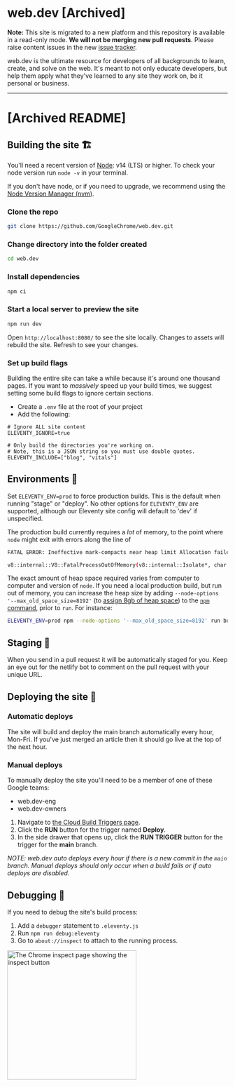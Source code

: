 # web.dev [Archived]

**Note:** This site is migrated to a new platform and this repository is available in a read-only mode. **We will not be merging new pull requests**. Please raise content issues in the new [issue tracker](https://issuetracker.google.com/issues/new?component=1400680&pli=1&template=1857359).

web.dev is the ultimate resource for developers of all backgrounds to learn,
create, and solve on the web. It's meant to not only educate developers, but
help them apply what they've learned to any site they work on, be it personal or
business.

-----
# [Archived README]

## Building the site 🏗

You'll need a recent version of [Node](https://nodejs.org/): v14 (LTS) or higher.
To check your node version run `node -v` in your terminal.

If you don't have node, or if you need to upgrade, we recommend using the [Node
Version Manager (nvm)](https://github.com/nvm-sh/nvm).

### Clone the repo

```bash
git clone https://github.com/GoogleChrome/web.dev.git
```

### Change directory into the folder created

```bash
cd web.dev
```

### Install dependencies

```bash
npm ci
```

### Start a local server to preview the site

```bash
npm run dev
```

Open `http://localhost:8080/` to see the site locally. Changes to assets will
rebuild the site. Refresh to see your changes.

### Set up build flags

Building the entire site can take a while because it's around one thousand pages.
If you want to _massively_ speed up your build times, we suggest setting some
build flags to ignore certain sections.

- Create a `.env` file at the root of your project
- Add the following:

```text
# Ignore ALL site content
ELEVENTY_IGNORE=true

# Only build the directories you're working on.
# Note, this is a JSON string so you must use double quotes.
ELEVENTY_INCLUDE=["blog", "vitals"]
```

## Environments 🌳

Set `ELEVENTY_ENV=prod` to force production builds. This is the default when
running "stage" or "deploy". No other options for `ELEVENTY_ENV` are supported,
although our Eleventy site config will default to 'dev' if unspecified.

The production build currently requires a _lot_ of memory, to the point where
`node` might exit with errors along the line of

```sh
FATAL ERROR: Ineffective mark-compacts near heap limit Allocation failed - JavaScript heap out of memory

v8::internal::V8::FatalProcessOutOfMemory(v8::internal::Isolate*, char const*, bool) [node]
```

The exact amount of heap space required varies from computer to computer and version
of `node`. If you need a local production build, but run out of memory, you can
increase the heap size by adding `--node-options '--max_old_space_size=8192'` (to
[assign 8gb of heap space](https://stackoverflow.com/questions/48387040/how-do-i-determine-the-correct-max-old-space-size-for-node-js/48392705#48392705))
to the [`npm` command](https://docs.npmjs.com/cli/v8/using-npm/config#node-options),
prior to `run`. For instance:

```sh
ELEVENTY_ENV=prod npm --node-options '--max_old_space_size=8192' run build
```

## Staging 🕺

When you send in a pull request it will be automatically staged for you. Keep an
eye out for the netlify bot to comment on the pull request with your unique URL.

## Deploying the site 🚀

### Automatic deploys

The site will build and deploy the main branch automatically every hour,
Mon-Fri. If you've just merged an article then it should go live at the top
of the next hour.

### Manual deploys

To manually deploy the site you'll need to be a member of one of these Google teams:

- web.dev-eng
- web.dev-owners

1. Navigate to [the Cloud Build Triggers page](https://console.cloud.google.com/cloud-build/triggers?project=web-dev-production-1).
2. Click the **RUN** button for the trigger named **Deploy**.
3. In the side drawer that opens up, click the **RUN TRIGGER** button for the trigger for the **main** branch.

*NOTE: web.dev auto deploys every hour if there is a new commit in the `main` branch. Manual deploys should only occur when a build fails or if auto deploys are disabled.*

## Debugging 🐛

If you need to debug the site's build process:

1. Add a `debugger` statement to `.eleventy.js`
1. Run `npm run debug:eleventy`
1. Go to `about://inspect` to attach to the running process.

<img
  width="295"
  alt="The Chrome inspect page showing the inspect button"
  src="https://user-images.githubusercontent.com/1066253/61085691-bf125a00-a3e5-11e9-9151-58bd8a50d404.png">
